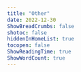 ```yaml
---
title: "Other"
date: 2022-12-30
ShowBreadCrumbs: false
shotoc: false
hiddenInHomeList: true
tocopen: false
ShowReadingTime: true
ShowWordCount: true
---
```





